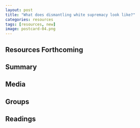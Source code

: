 ```yaml
---
layout: post
title: "What does dismantling white supremacy look like?"
categories: resources
tags: [resources, new]
image: postcard-04.png
---
```


## Resources Forthcoming 

## Summary

## Media

## Groups

## Readings

&nbsp;